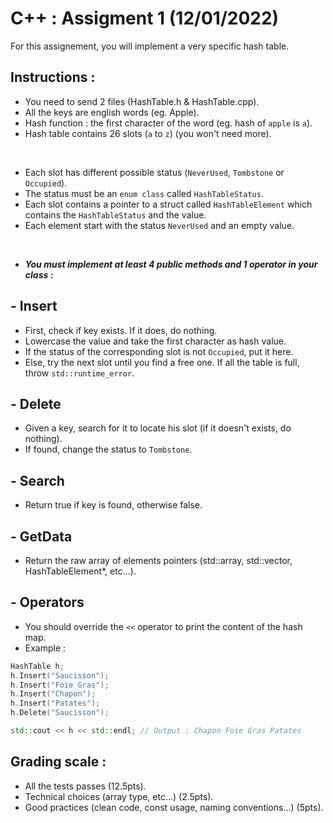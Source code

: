# C++ : Assigment 1 (12/01/2022)

For this assignement, you will implement a very specific hash table.

## Instructions :

- You need to send 2 files (HashTable.h & HashTable.cpp).
- All the keys are english words (eg. Apple).
- Hash function : the first character of the word (eg. hash of `apple` is `a`).
- Hash table contains 26 slots (`a` to `z`) (you won't need more).

<br>

- Each slot has different possible status (`NeverUsed`, `Tombstone` or `Occupied`).
- The status must be an `enum class` called `HashTableStatus`.
- Each slot contains a pointer to a struct called `HashTableElement` which contains the `HashTableStatus` and the value.
- Each element start with the status `NeverUsed` and an empty value.

<br>

- ***You must implement at least 4 public methods and 1 operator in your class :***

## - Insert
- First, check if key exists. If it does, do nothing.
- Lowercase the value and take the first character as hash value.
- If the status of the corresponding slot is not `Occupied`, put it here.
- Else, try the next slot until you find a free one. If all the table is full, throw `std::runtime_error`.

## - Delete
- Given a key, search for it to locate his slot (if it doesn't exists, do nothing).
- If found, change the status to `Tombstone`.

## - Search
- Return true if key is found, otherwise false.

## - GetData
- Return the raw array of elements pointers (std::array, std::vector, HashTableElement*, etc...).

## - Operators 

- You should override the `<<` operator to print the content of the hash map.
- Example :
``` cpp
HashTable h;
h.Insert("Saucisson");
h.Insert("Foie Gras");
h.Insert("Chapon");
h.Insert("Patates");
h.Delete("Saucisson");

std::cout << h << std::endl; // Output : Chapon Foie Gras Patates
```

## Grading scale :

- All the tests passes (12.5pts).
- Technical choices (array type, etc...) (2.5pts).
- Good practices (clean code, const usage, naming conventions...) (5pts).